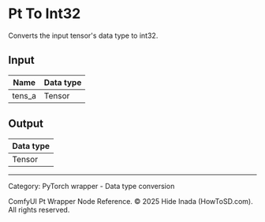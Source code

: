 # Pt To Int32
Converts the input tensor's data type to int32.

## Input
| Name | Data type |
|---|---|
| tens_a | Tensor |

## Output
| Data type |
|---|
| Tensor |

<HR>
Category: PyTorch wrapper - Data type conversion

ComfyUI Pt Wrapper Node Reference. © 2025 Hide Inada (HowToSD.com). All rights reserved.
